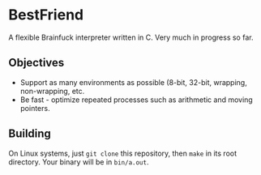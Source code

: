 # BestFriend
A flexible Brainfuck interpreter written in C. Very much in progress so far.

## Objectives
* Support as many environments as possible (8-bit, 32-bit, wrapping, non-wrapping, etc.
* Be fast - optimize repeated processes such as arithmetic and moving pointers.

## Building
On Linux systems, just `git clone` this repository, then `make` in its root directory. Your binary will be in `bin/a.out`.

